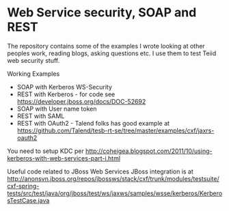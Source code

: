 Web Service security, SOAP and REST
====================================

The repository contains some of the examples I wrote looking at other peoples work, reading blogs, asking questions etc. I use them to test Teiid web security stuff. 

Working Examples
- SOAP with Kerberos WS-Security 
- REST with Kerberos - for code see https://developer.jboss.org/docs/DOC-52692
- SOAP with User name token
- REST with SAML
- REST with OAuth2 - Talend folks has good example at https://github.com/Talend/tesb-rt-se/tree/master/examples/cxf/jaxrs-oauth2

You need to setup KDC per http://coheigea.blogspot.com/2011/10/using-kerberos-with-web-services-part-i.html

Useful code related to JBoss Web Services
JBoss integration is at http://anonsvn.jboss.org/repos/jbossws/stack/cxf/trunk/modules/testsuite/cxf-spring-tests/src/test/java/org/jboss/test/ws/jaxws/samples/wsse/kerberos/KerberosTestCase.java

